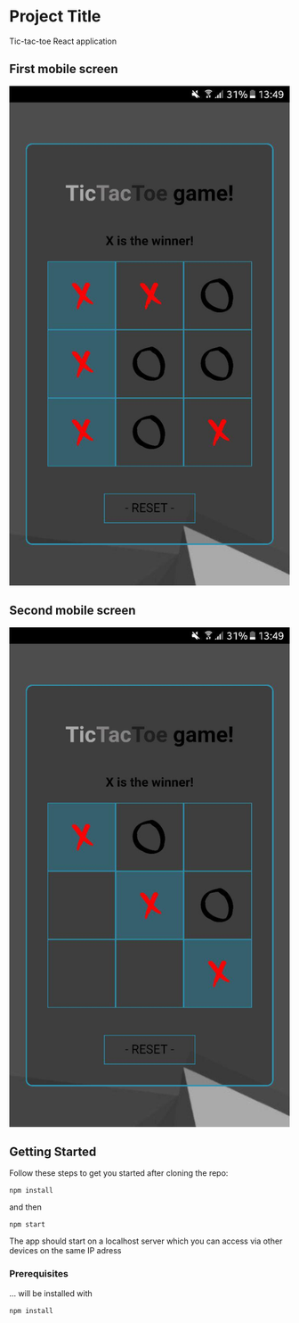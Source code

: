 # Project Title

Tic-tac-toe React application



## First mobile screen
![First Screen](src/assets/first.jpg "First screen on mobile")

## Second mobile screen
![Second Screen](src/assets/second.jpg "First screen on mobile")




## Getting Started

Follow these steps to get you started after cloning the repo:

```
npm install
```

and then

```
npm start
```

The app should start on a localhost server which you can access via other devices on the same IP adress



### Prerequisites

... will be installed with 

```
npm install
```




